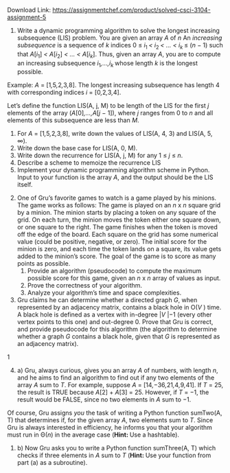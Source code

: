 Download Link: https://assignmentchef.com/product/solved-csci-3104-assignment-5
<br>
<ol>

 <li>Write a dynamic programming algorithm to solve the longest increasing subsequence (LIS) problem. You are given an array <em>A </em>of <em>n </em> An <em>increasing subsequence </em>is a sequence of <em>k </em>indices 0 ≤ <em>i</em><sub>1 </sub><em>&lt; i</em><sub>2 </sub><em>&lt; … &lt; i<sub>k </sub></em>≤ (<em>n </em>− 1) such that <em>A</em>[<em>i</em><sub>1</sub>] <em>&lt; A</em>[<em>i</em><sub>2</sub>] <em>&lt; … &lt; A</em>[<em>i<sub>k</sub></em>]. Thus, given an array <em>A</em>, you are to compute an increasing subsequence <em>i</em><sub>1</sub><em>,…,i<sub>k </sub></em>whose length <em>k </em>is the longest possible.</li>

</ol>

Example: <em>A </em>= [1<em>,</em>5<em>,</em>2<em>,</em>3<em>,</em>8]. The longest increasing subsequence has length 4 with corresponding indices <em>i </em>= [0<em>,</em>2<em>,</em>3<em>,</em>4].

Let’s define the function LIS(A, j, M) to be length of the LIS for the first <em>j </em>elements of the array (<em>A</em>[0]<em>,…,A</em>[<em>j </em>− 1]), where <em>j </em>ranges from 0 to <em>n </em>and all elements of this subsequence are less than <em>M</em>.

<ol>

 <li>For <em>A </em>= [1<em>,</em>5<em>,</em>2<em>,</em>3<em>,</em>8], write down the values of LIS(A, 4, 3) and LIS(A, 5, ∞).</li>

 <li>Write down the base case for LIS(A, 0, M).</li>

 <li>Write down the recurrence for LIS(A, j, M) for any 1 ≤ <em>j </em>≤ <em>n</em>.</li>

 <li>Describe a scheme to memoize the recurrence LIS</li>

 <li>Implement your dynamic programming algorithm scheme in Python. Input to your function is the array <em>A</em>, and the output should be the LIS itself.</li>

</ol>

<ol start="2">

 <li>One of Gru’s favorite games to watch is a game played by his minions. The game works as follows: The game is played on an <em>n </em>x <em>n </em>square grid by a minion. The minion starts by placing a token on any square of the grid. On each turn, the minion moves the token either one square down, or one square to the right. The game finishes when the token is moved off the edge of the board. Each square on the grid has some numerical value (could be positive, negative, or zero). The initial score for the minion is zero, and each time the token lands on a square, its value gets added to the minion’s score. The goal of the game is to score as many points as possible.

  <ol>

   <li>Provide an algorithm (pseudocode) to compute the maximum possible score for this game, given an <em>n </em>x <em>n </em>array of values as input.</li>

   <li>Prove the correctness of your algorithm.</li>

   <li>Analyze your algorithm’s time and space complexities.</li>

  </ol></li>

 <li>Gru claims he can determine whether a directed graph <em>G</em>, when represented by an adjacency matrix, contains a black hole in O(<em>V </em>) time. A black hole is defined as a vertex with in-degree |<em>V </em>|−1 (every other vertex points to this one) and out-degree 0. Prove that Gru is correct, and provide pseudocode for this algorithm (the algorithm to determine whether a graph <em>G </em>contains a black hole, given that <em>G </em>is represented as an adjacency matrix).</li>

</ol>

1

<ol start="4">

 <li>a) Gru, always curious, gives you an array <em>A </em>of numbers, with length <em>n</em>, and he aims to find an algorithm to find out if any two elements of the array <em>A </em>sum to <em>T</em>. For example, suppose <em>A </em>= [14<em>,</em>−36<em>,</em>21<em>,</em>4<em>,</em>9<em>,</em>41]. If <em>T </em>= 25, the result is TRUE because <em>A</em>[2] + <em>A</em>[3] = 25. However, if <em>T </em>= −1, the result would be FALSE, since no two elements in <em>A </em>sum to −1.</li>

</ol>

Of course, Gru assigns <em>you </em>the task of writing a Python function sumTwo(A, T) that determines if, for the given array <em>A</em>, two elements sum to <em>T</em>. Since Gru is always interested in efficiency, he informs you that your algorithm must run in Θ(<em>n</em>) in the average case (<strong>Hint: </strong>Use a hashtable).

<ol>

 <li>b) Now Gru asks you to write a Python function sumThree(A, T) which checks if three elements in <em>A </em>sum to <em>T </em>(<strong>Hint: </strong>Use your function from part (a) as a subroutine).</li>

</ol>


